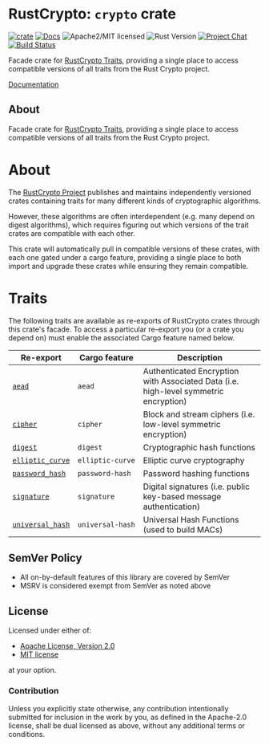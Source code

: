 # RustCrypto: `crypto` crate

[![crate][crate-image]][crate-link]
[![Docs][docs-image]][docs-link]
![Apache2/MIT licensed][license-image]
![Rust Version][rustc-image]
[![Project Chat][chat-image]][chat-link]
[![Build Status][build-image]][build-link]

Facade crate for [RustCrypto Traits][1], providing a single place to
access compatible versions of all traits from the Rust Crypto project.

[Documentation][docs-link]

## About

Facade crate for [RustCrypto Traits][1], providing a single place to
access compatible versions of all traits from the Rust Crypto project.

# About

The [RustCrypto Project][2] publishes and maintains independently versioned
crates containing traits for many different kinds of cryptographic
algorithms.

However, these algorithms are often interdependent (e.g. many depend on digest
algorithms), which requires figuring out which versions of the trait crates
are compatible with each other.

This crate will automatically pull in compatible versions of these crates,
with each one gated under a cargo feature, providing a single place to both
import and upgrade these crates while ensuring they remain compatible.

# Traits

The following traits are available as re-exports of RustCrypto crates through
this crate's facade. To access a particular re-export you (or a crate you
depend on) must enable the associated Cargo feature named below.

| Re-export | Cargo feature | Description |
|-----------|---------------|-------------|
| [`aead`](https://docs.rs/aead) | `aead` | Authenticated Encryption with Associated Data (i.e. high-level symmetric encryption) |
| [`cipher`](https://docs.rs/cipher) | `cipher` | Block and stream ciphers (i.e. low-level symmetric encryption) |
| [`digest`](https://docs.rs/digest) | `digest` | Cryptographic hash functions |
| [`elliptic_curve`](https://docs.rs/elliptic-curve) | `elliptic-curve` | Elliptic curve cryptography |
| [`password_hash`](https://docs.rs/password-hash) | `password-hash` | Password hashing functions |
| [`signature`](https://docs.rs/signature) | `signature` | Digital signatures (i.e. public key-based message authentication) |
| [`universal_hash`](https://docs.rs/universal-hash) | `universal‑hash` | Universal Hash Functions (used to build MACs) |

[1]: https://github.com/RustCrypto/traits
[2]: https://github.com/RustCrypto

## SemVer Policy

- All on-by-default features of this library are covered by SemVer
- MSRV is considered exempt from SemVer as noted above

## License

Licensed under either of:

 * [Apache License, Version 2.0](http://www.apache.org/licenses/LICENSE-2.0)
 * [MIT license](http://opensource.org/licenses/MIT)

at your option.

### Contribution

Unless you explicitly state otherwise, any contribution intentionally submitted
for inclusion in the work by you, as defined in the Apache-2.0 license, shall be
dual licensed as above, without any additional terms or conditions.

[//]: # (badges)

[crate-image]: https://img.shields.io/crates/v/crypto.svg
[crate-link]: https://crates.io/crates/crypto
[docs-image]: https://docs.rs/crypto/badge.svg
[docs-link]: https://docs.rs/crypto/
[license-image]: https://img.shields.io/badge/license-Apache2.0/MIT-blue.svg
[rustc-image]: https://img.shields.io/badge/rustc-1.85+-blue.svg
[chat-image]: https://img.shields.io/badge/zulip-join_chat-blue.svg
[chat-link]: https://rustcrypto.zulipchat.com/#narrow/stream/260050-Traits
[build-image]: https://github.com/RustCrypto/traits/actions/workflows/crypto.yml/badge.svg?branch=master
[build-link]: https://github.com/RustCrypto/traits/actions/workflows/crypto.yml?query=branch:master

[//]: # (footnotes)

[1]: https://github.com/RustCrypto/traits

